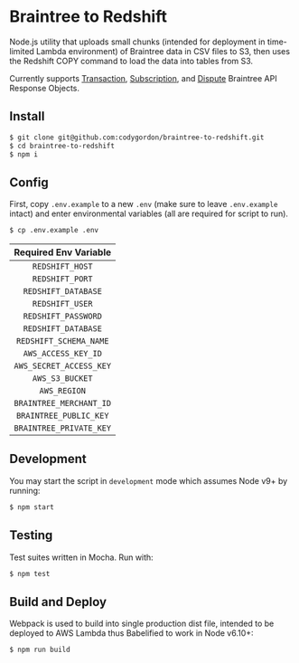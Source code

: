 # Braintree to Redshift

Node.js utility that uploads small chunks (intended for deployment in time-limited Lambda environment) of Braintree data in CSV files to S3, then uses the Redshift COPY command to load the data into tables from S3.

Currently supports [Transaction](https://developers.braintreepayments.com/reference/response/transaction/node), [Subscription](https://developers.braintreepayments.com/reference/response/subscription/node), and [Dispute](https://developers.braintreepayments.com/reference/response/dispute/node) Braintree API Response Objects.

## Install

```sh
$ git clone git@github.com:codygordon/braintree-to-redshift.git
$ cd braintree-to-redshift
$ npm i
```

## Config

First, copy `.env.example` to a new `.env` (make sure to leave `.env.example` intact) and enter environmental variables (all are required for script to run).

```sh
$ cp .env.example .env
```

| Required Env Variable  |
| :-----------------: |
| `REDSHIFT_HOST`  |
| `REDSHIFT_PORT`  |
| `REDSHIFT_DATABASE` |
| `REDSHIFT_USER` |
| `REDSHIFT_PASSWORD` |
| `REDSHIFT_DATABASE` |
| `REDSHIFT_SCHEMA_NAME` |
| `AWS_ACCESS_KEY_ID` |
| `AWS_SECRET_ACCESS_KEY` |
| `AWS_S3_BUCKET` |
| `AWS_REGION` |
| `BRAINTREE_MERCHANT_ID` |
| `BRAINTREE_PUBLIC_KEY` |
| `BRAINTREE_PRIVATE_KEY` |

## Development

You may start the script in `development` mode which assumes Node v9+ by running:

```sh
$ npm start
```

## Testing

Test suites written in Mocha. Run with:

```sh
$ npm test
```

## Build and Deploy

Webpack is used to build into single production dist file, intended to be deployed to AWS Lambda thus Babelified to work in Node v6.10+:

```sh
$ npm run build
```
